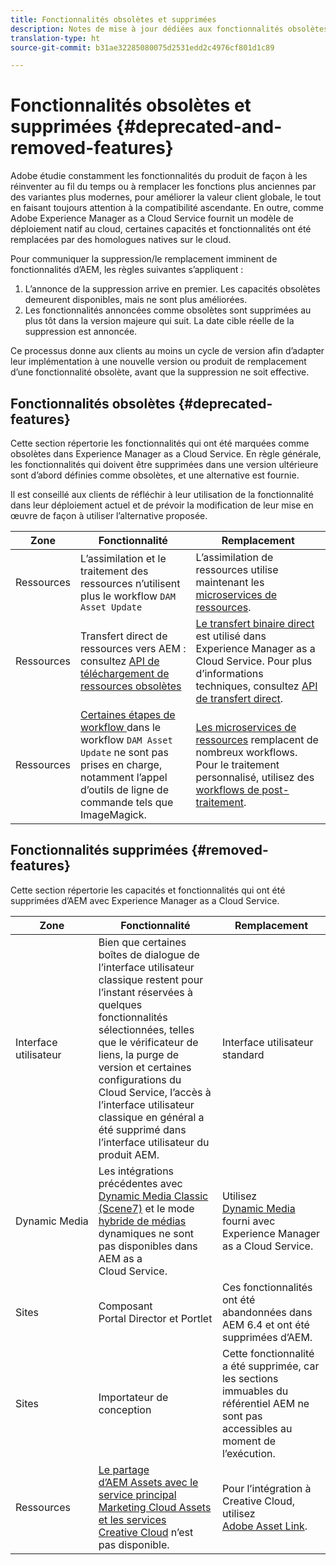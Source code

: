 ```yaml
---
title: Fonctionnalités obsolètes et supprimées
description: Notes de mise à jour dédiées aux fonctionnalités obsolètes et supprimées dans Adobe Experience Manager as a Cloud Service.
translation-type: ht
source-git-commit: b31ae32285080075d2531edd2c4976cf801d1c89

---
```



# Fonctionnalités obsolètes et supprimées {#deprecated-and-removed-features}

Adobe étudie constamment les fonctionnalités du produit de façon à les réinventer au fil du temps ou à remplacer les fonctions plus anciennes par des variantes plus modernes, pour améliorer la valeur client globale, le tout en faisant toujours attention à la compatibilité ascendante. En outre, comme Adobe Experience Manager as a Cloud Service fournit un modèle de déploiement natif au cloud, certaines capacités et fonctionnalités ont été remplacées par des homologues natives sur le cloud.

Pour communiquer la suppression/le remplacement imminent de fonctionnalités d’AEM, les règles suivantes s’appliquent :

1. L’annonce de la suppression arrive en premier. Les capacités obsolètes demeurent disponibles, mais ne sont plus améliorées.
1. Les fonctionnalités annoncées comme obsolètes sont supprimées au plus tôt dans la version majeure qui suit. La date cible réelle de la suppression est annoncée.

Ce processus donne aux clients au moins un cycle de version afin d’adapter leur implémentation à une nouvelle version ou produit de remplacement d’une fonctionnalité obsolète, avant que la suppression ne soit effective.

## Fonctionnalités obsolètes {#deprecated-features}

Cette section répertorie les fonctionnalités qui ont été marquées comme obsolètes dans Experience Manager as a Cloud Service. En règle générale, les fonctionnalités qui doivent être supprimées dans une version ultérieure sont d’abord définies comme obsolètes, et une alternative est fournie.

Il est conseillé aux clients de réfléchir à leur utilisation de la fonctionnalité dans leur déploiement actuel et de prévoir la modification de leur mise en œuvre de façon à utiliser l’alternative proposée.

| Zone | Fonctionnalité | Remplacement |
| ------------ | ------------------ | ----------- |
| Ressources | L’assimilation et le traitement des ressources n’utilisent plus le workflow `DAM Asset Update` | L’assimilation de ressources utilise maintenant les [microservices de ressources](/help/assets/asset-microservices-overview.md). |
| Ressources | Transfert direct de ressources vers AEM : consultez [API de téléchargement de ressources obsolètes](/help/assets/developer-reference-material-apis.md#deprecated-asset-upload-api) | [Le transfert binaire direct](/help/assets/add-assets.md) est utilisé dans Experience Manager as a Cloud Service. Pour plus d’informations techniques, consultez [API de transfert direct](/help/assets/developer-reference-material-apis.md#overview-binary-upload). |
| Ressources | [Certaines étapes de workflow ](/help/assets/developer-reference-material-apis.md#post-processing-workflows-steps) dans le workflow `DAM Asset Update` ne sont pas prises en charge, notamment l’appel d’outils de ligne de commande tels que ImageMagick. | [Les microservices de ressources](/help/assets/asset-microservices-overview.md) remplacent de nombreux workflows. Pour le traitement personnalisé, utilisez des [workflows de post-traitement](/help/assets/asset-microservices-configure-and-use.md#post-processing-workflows). |

## Fonctionnalités supprimées {#removed-features}

Cette section répertorie les capacités et fonctionnalités qui ont été supprimées d’AEM avec Experience Manager as a Cloud Service.

| Zone | Fonctionnalité | Remplacement |
| ------------ | ------------------ | ----------- |
| Interface utilisateur | Bien que certaines boîtes de dialogue de l’interface utilisateur classique restent pour l’instant réservées à quelques fonctionnalités sélectionnées, telles que le vérificateur de liens, la purge de version et certaines configurations du Cloud Service, l’accès à l’interface utilisateur classique en général a été supprimé dans l’interface utilisateur du produit AEM. | Interface utilisateur standard |
| Dynamic Media | Les intégrations précédentes avec [Dynamic Media Classic (Scene7)](https://helpx.adobe.com/experience-manager/6-5/sites/administering/using/scene7.html) et le mode [hybride de médias](https://helpx.adobe.com/fr/experience-manager/6-5/assets/using/config-dynamic.html) dynamiques ne sont pas disponibles dans AEM as a Cloud Service. | Utilisez [Dynamic Media](/help/assets/dynamic-media/dynamic-media.md) fourni avec Experience Manager as a Cloud Service. |
| Sites | Composant Portal Director et Portlet | Ces fonctionnalités ont été abandonnées dans AEM 6.4 et ont été supprimées d’AEM. |
| Sites | Importateur de conception | Cette fonctionnalité a été supprimée, car les sections immuables du référentiel AEM ne sont pas accessibles au moment de l’exécution. |
| Ressources | [Le partage d’AEM Assets avec le service principal Marketing Cloud Assets et les services Creative Cloud](https://docs.adobe.com/content/help/en/experience-manager-65/administering/integration/configure-assets-cc-integration.html) n’est pas disponible. | Pour l’intégration à Creative Cloud, utilisez [Adobe Asset Link](https://helpx.adobe.com/fr/enterprise/using/adobe-asset-link.html). |
